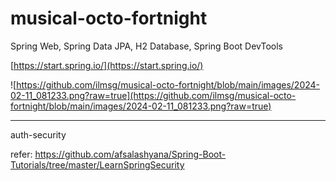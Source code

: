 # musical-octo-fortnight
Spring Web, Spring Data JPA, H2 Database, Spring Boot DevTools


[https://start.spring.io/](https://start.spring.io/)

![https://github.com/ilmsg/musical-octo-fortnight/blob/main/images/2024-02-11_081233.png?raw=true](https://github.com/ilmsg/musical-octo-fortnight/blob/main/images/2024-02-11_081233.png?raw=true)

---

auth-security

refer: https://github.com/afsalashyana/Spring-Boot-Tutorials/tree/master/LearnSpringSecurity